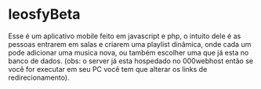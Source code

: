 # leosfyBeta
Esse é um aplicativo mobile feito em javascript e php, o intuito dele é as pessoas entrarem em salas e criarem uma playlist dinâmica, onde cada um pode adicionar uma musica nova, ou também escolher uma que já esta no banco de dados. (obs: o server já esta hospedado no 000webhost então se você for executar em seu PC você tem que alterar os links de redirecionamento).
